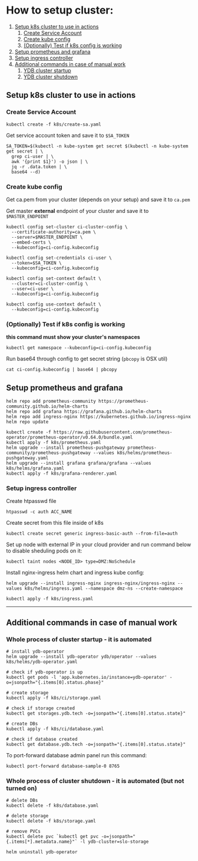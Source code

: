 # How to setup cluster:

1. [Setup k8s cluster to use in actions](#setup-k8s)
   1. [Create Service Account](#create-sa)
   2. [Create kube config](#create-k8s-conf)
   3. [(Optionally) Test if k8s config is working](#test-k8s-conf)
2. [Setup prometheus and grafana](#prom-grafana)
3. [Setup ingress controller](#setup-ingress)
4. [Additional commands in case of manual work](#manual)
   1. [YDB cluster startup](#manual-startup)
   2. [YDB cluster shutdown](#manual-shutdown)

<a name="setup-k8s"></a>

## Setup k8s cluster to use in actions

<a name="create-sa"></a>

### Create Service Account

`kubectl create -f k8s/create-sa.yaml`

Get service account token and save it to `$SA_TOKEN`

```
SA_TOKEN=$(kubectl -n kube-system get secret $(kubectl -n kube-system get secret | \
  grep ci-user | \
  awk '{print $1}') -o json | \
  jq -r .data.token | \
  base64 --d)
```

<a name="create-k8s-conf"></a>

### Create kube config

Get ca.pem from your cluster (depends on your setup) and save it to `ca.pem`

Get master **external** endpoint of your cluster and save it to `$MASTER_ENDPOINT`

```
kubectl config set-cluster ci-cluster-config \
  --certificate-authority=ca.pem \
  --server=$MASTER_ENDPOINT \
  --embed-certs \
  --kubeconfig=ci-config.kubeconfig

kubectl config set-credentials ci-user \
  --token=$SA_TOKEN \
  --kubeconfig=ci-config.kubeconfig

kubectl config set-context default \
  --cluster=ci-cluster-config \
  --user=ci-user \
  --kubeconfig=ci-config.kubeconfig

kubectl config use-context default \
  --kubeconfig=ci-config.kubeconfig
```

<a name="test-k8s-conf"></a>

### (Optionally) Test if k8s config is working

**this command must show your cluster's namespaces**

```
kubectl get namespace --kubeconfig=ci-config.kubeconfig
```

Run base64 through config to get secret string (`pbcopy` is OSX util)

```
cat ci-config.kubeconfig | base64 | pbcopy
```

<a name="prom-grafana"></a>

## Setup prometheus and grafana

```
helm repo add prometheus-community https://prometheus-community.github.io/helm-charts
helm repo add grafana https://grafana.github.io/helm-charts
helm repo add ingress-nginx https://kubernetes.github.io/ingress-nginx
helm repo update

kubectl create -f https://raw.githubusercontent.com/prometheus-operator/prometheus-operator/v0.64.0/bundle.yaml
kubectl apply -f k8s/prometheus.yaml
helm upgrade --install prometheus-pushgateway prometheus-community/prometheus-pushgateway --values k8s/helms/prometheus-pushgateway.yaml
helm upgrade --install grafana grafana/grafana --values k8s/helms/grafana.yaml
kubectl apply -f k8s/grafana-renderer.yaml
```

<a name="setup-ingress"></a>

### Setup ingress controller

Create htpasswd file

```
htpasswd -c auth ACC_NAME
```

Create secret from this file inside of k8s

```
kubectl create secret generic ingress-basic-auth --from-file=auth
```

Set up node with external IP in your cloud provider and run command below to disable sheduling pods on it:

```
kubectl taint nodes <NODE_ID> type=DMZ:NoSchedule
```

Install nginx-ingress helm chart and ingress kube config:

```
helm upgrade --install ingress-nginx ingress-nginx/ingress-nginx --values k8s/helms/ingress.yaml --namespace dmz-ns --create-namespace

kubectl apply -f k8s/ingress.yaml
```

<hr>

<a name="manual"></a>

## Additional commands in case of manual work

<a name="manual-startup"></a>

### Whole process of cluster startup - it is automated

```
# install ydb-operator
helm upgrade --install ydb-operator ydb/operator --values k8s/helms/ydb-operator.yaml

# check if ydb-operator is up
kubectl get pods -l 'app.kubernetes.io/instance=ydb-operator' -o=jsonpath="{.items[0].status.phase}"

# create storage
kubectl apply -f k8s/ci/storage.yaml

# check if storage created
kubectl get storages.ydb.tech -o=jsonpath="{.items[0].status.state}"

# create DBs
kubectl apply -f k8s/ci/database.yaml

# check if database created
kubectl get database.ydb.tech -o=jsonpath="{.items[0].status.state}"
```

To port-forward database admin panel run this command:

```
kubectl port-forward database-sample-0 8765
```

<a name="manual-shutdown"></a>

### Whole process of cluster shutdown - it is automated (but not turned on)

```
# delete DBs
kubectl delete -f k8s/database.yaml

# delete storage
kubectl delete -f k8s/storage.yaml

# remove PVCs
kubectl delete pvc `kubectl get pvc -o=jsonpath="{.items[*].metadata.name}"` -l ydb-cluster=slo-storage

helm uninstall ydb-operator
```

